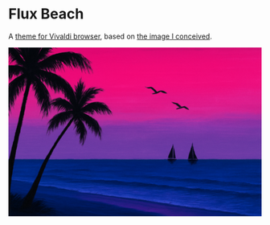 # Flux Beach

A [theme for Vivaldi browser](https://themes.vivaldi.net/themes/ZQDJnjVbJLB), based on [the image I conceived](https://fortc.com/blog/flux-beach/).

![Flux Beach](./flux-beach.png)
